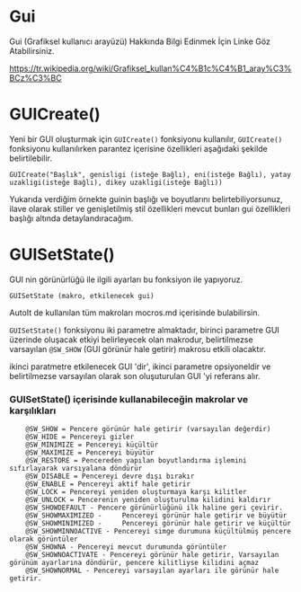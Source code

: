 # Gui 

Gui (Grafiksel kullanıcı arayüzü) Hakkında Bilgi Edinmek İçin Linke Göz Atabilirsiniz. 

https://tr.wikipedia.org/wiki/Grafiksel_kullan%C4%B1c%C4%B1_aray%C3%BCz%C3%BC 

 
# GUICreate() 


Yeni bir GUI oluşturmak için <code>GUICreate()</code> fonksiyonu kullanılır, <code>GUICreate()</code> fonksiyonu kullanılırken parantez içerisine özellikleri aşağıdaki şekilde belirtilebilir. 

```
GUICreate("Başlık", genisligi (isteğe Bağlı), eni(isteğe Bağlı), yatay uzakligi(isteğe Bağlı), dikey uzakligi(isteğe Bağlı)) 
```

Yukarıda verdiğim örnekte guinin başlığı ve boyutlarını belirtebiliyorsunuz, ilave olarak stiller ve genişletilmiş stil özellikleri mevcut bunları gui özellikleri başlığı altında detaylandıracağım. 

# GUISetState() 

GUI nin görünürlüğü ile ilgili ayarları bu fonksiyon ile yapıyoruz. 

```
GUISetState (makro, etkilenecek gui)
```

AutoIt de kullanılan tüm makroları mocros.md içerisinde bulabilirsin.

<code>GUISetState()</code> fonksiyonu iki parametre almaktadır, birinci parametre GUI üzerinde oluşacak etkiyi belirleyecek olan makrodur, belirtilmezse varsayılan <code>@SW_SHOW</code> (GUI görünür hale getirir) makrosu etkili olacaktır.

ikinci paratmetre etkilenecek GUI 'dir', ikinci parametre opsiyoneldir ve belirtilmezse varsayılan olarak son oluşuturulan GUI 'yi referans alır.


### GUISetState() içerisinde kullanabileceğin makrolar ve karşılıkları 


```
	@SW_SHOW = Pencere görünür hale getirir (varsayılan değerdir)
    @SW_HIDE = Pencereyi gizler
    @SW_MINIMIZE = Pencereyi küçültür
    @SW_MAXIMIZE = Pencereyi büyütür
    @SW_RESTORE = Pencereden yapılan boyutlandırma işlemini sıfırlayarak varsıyalana döndürür
    @SW_DISABLE = Pencereyi devre dışı bırakır
    @SW_ENABLE = Pencereyi aktif hale getirir
    @SW_LOCK = Pencereyi yeniden oluşturmaya karşı kilitler
    @SW_UNLOCK = Pencerenin yeniden oluşturulma kilidini kaldırır
    @SW_SHOWDEFAULT - Pencere görünürlüğünü ilk haline geri çevirir.
    @SW_SHOWMAXIMIZED - 	Pencereyi görünür hale getirir ve büyütür
    @SW_SHOWMINIMIZED - 	Pencereyi görünür hale getirir ve küçültür
    @SW_SHOWMINNOACTIVE - Pencereyi simge durumuna küçültülmüş pencere olarak görüntüler
    @SW_SHOWNA - Pencereyi mevcut durumunda görüntüler
    @SW_SHOWNOACTIVATE - Pencereyi görünür hale getirir, Varsayılan görünüm ayarlarına döndürür, pencere kilitliyse kilidini açmaz
    @SW_SHOWNORMAL - Pencereyi varsayılan ayarları ile görünür hale getirir.
 ```
